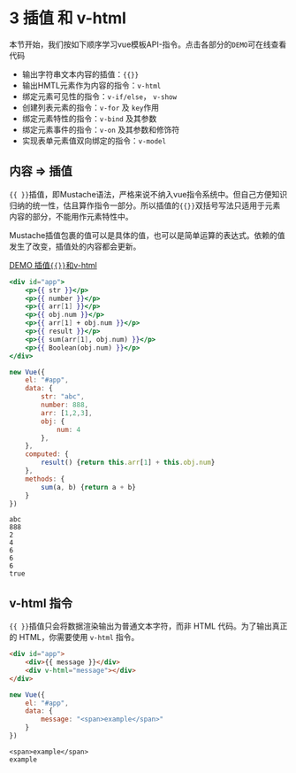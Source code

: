 # 3 插值 和 v-html

本节开始，我们按如下顺序学习vue模板API-指令。点击各部分的`DEMO`可在线查看代码

- 输出字符串文本内容的插值：`{{}}`
- 输出HMTL元素作为内容的指令：`v-html`
- 绑定元素可见性的指令：`v-if/else`， `v-show`
- 创建列表元素的指令：`v-for` 及 `key`作用
- 绑定元素特性的指令：`v-bind` 及其参数
- 绑定元素事件的指令：`v-on` 及其参数和修饰符
- 实现表单元素值双向绑定的指令：`v-model`


## 内容 => 插值

`{{ }}`插值，即Mustache语法，严格来说不纳入vue指令系统中。但自己方便知识归纳的统一性，估且算作指令一部分。所以插值的`{{}}`双括号写法只适用于元素内容的部分，不能用作元素特性中。

Mustache插值包裹的值可以是具体的值，也可以是简单运算的表达式。依赖的值发生了改变，插值处的内容都会更新。

[DEMO 插值`{{}}`和v-html](https://jsrun.net/rEXKp/edit)

```hbs
<div id="app">
    <p>{{ str }}</p>
    <p>{{ number }}</p>
    <p>{{ arr[1] }}</p>
    <p>{{ obj.num }}</p>
    <p>{{ arr[1] + obj.num }}</p>
    <p>{{ result }}</p>
    <p>{{ sum(arr[1], obj.num) }}</p>
    <p>{{ Boolean(obj.num) }}</p>
</div>
```
```js
new Vue({
    el: "#app",
    data: {
        str: "abc",
        number: 888,
        arr: [1,2,3],
        obj: {
            num: 4
        },
    },
    computed: {
        result() {return this.arr[1] + this.obj.num}
    },
    methods: {
        sum(a, b) {return a + b}
    }
})
```
```
abc
888
2
4
6
6
6
true
```
## v-html 指令

`{{ }}`插值只会将数据渲染输出为普通文本字符，而非 HTML 代码。为了输出真正的 HTML，你需要使用 `v-html` 指令。
```html
<div id="app">
    <div>{{ message }}</div>
    <div v-html="message"></div>
</div>
```
```javascript
new Vue({
    el: "#app",
    data: {
        message: "<span>example</span>"
    }
})
```
```
<span>example</span>
example
```